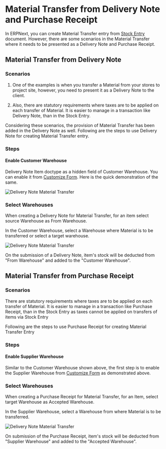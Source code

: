 <!-- add-breadcrumbs -->
# Material Transfer from Delivery Note and Purchase Receipt


In ERPNext, you can create Material Transfer entry from [Stock Entry](/docs/user/manual/en/stock/stock-entry.html) document. However, there are some scenarios in the Material Transfer where it needs to be presented as a Delivery Note and Purchase Receipt.

## Material Transfer from Delivery Note

### Scenarios

1. One of the examples is when you transfer a Material from your stores to project site, however, you need to present it as a Delivery Note to the client.

2. Also, there are statutory requirements where taxes are to be applied on each transfer of Material. It is easier to manage in a transaction like Delivery Note, than in the Stock Entry.

Considering these scenarios, the provision of Material Transfer has been added in the Delivery Note as well. Following are the steps to use Delivery Note for creating Material Transfer entry.

### Steps

#### Enable Customer Warehouse

Delivery Note Item doctype as a hidden field of Customer Warehouse. You can enable it from [Customize Form](/docs/user/manual/en/customize-erpnext/customize-form.html). Here is the quick demonstration of the same.

<img class="screenshot" alt="Delivery Note Material Transfer" src="{{docs_base_url}}/assets/img/stock/customer-warehouse.gif">

### Select Warehouses

When creating a Delivery Note for Material Transfer, for an item select source Warehouse as From Warehouse.

In the Customer Warehouse, select a Warehouse where Material is to be transferred or select a target warehouse.

<img class="screenshot" alt="Delivery Note Material Transfer" src="{{docs_base_url}}/assets/img/stock/customer-warehouse-2.png">

On the submission of a Delivery Note, item's stock will be deducted from "From Warehouse" and added to the "Customer Warehouse".

## Material Transfer from Purchase Receipt

### Scenarios

There are statutory requirements where taxes are to be applied on each transfer of Material. It is easier to manage in a transaction like Purchase Receipt, than in the Stock Entry as taxes cannot be applied on transfers of items via Stock Entry

Following are the steps to use Purchase Receipt for creating Material Transfer Entry

### Steps

#### Enable Supplier Warehouse

Similar to the Customer Warehouse shown above, the first step is to enable the Supplier Warehouse from [Customize Form](/docs/user/manual/en/customize-erpnext/customize-form.html) as demonstrated above.

### Select Warehouses

When creating a Purchase Receipt for Material Transfer, for an Item, select target Warehouse as Accepted Warehouse.

In the Supplier Warehouse, select a Warehouse from where Material is to be transferred.

<img class="screenshot" alt="Delivery Note Material Transfer" src="{{docs_base_url}}/assets/img/stock/supplier-warehouse.png">

On submission of the Purchase Receipt, item's stock will be deducted from "Supplier Warehouse" and added to the "Accepted Warehouse".

